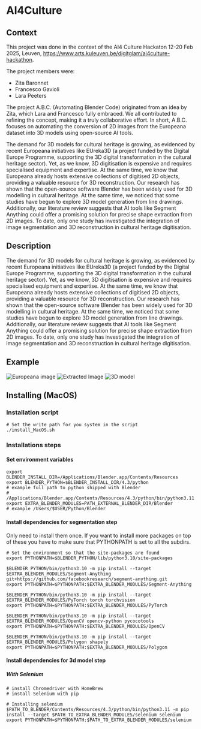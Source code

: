 # AI4Culture

## Context

This project was done in the context of the AI4 Culture Hackaton 12-20 Feb 2025, Leuven, https://www.arts.kuleuven.be/digitglam/ai4culture-hackathon.

The project members were:
- Zita Baronnet
- Francesco Gavioli
- Lara Peeters

The project A.B.C. (Automating Blender Code) originated from an idea by Zita, which Lara and Francesco fully embraced. We all contributed to refining the concept, making it a truly collaborative effort. 
In short, A.B.C. focuses on automating the conversion of 2D images from the Europeana dataset into 3D models using open-source AI tools.

The demand for 3D models for cultural heritage is growing, as evidenced by recent Europeana initiatives like EUreka3D (a project funded by the Digital Europe Programme, supporting the 3D digital transformation in the cultural heritage sector). 
Yet, as we know, 3D digitisation is expensive and requires specialised equipment and expertise. At the same time, we know that Europeana already hosts extensive collections of digitised 2D objects, providing a valuable resource for 3D reconstruction.
Our research has shown that the open-source software Blender has been widely used for 3D modelling in cultural heritage. At the same time, we noticed that some studies have begun to explore 3D model generation from line drawings. Additionally, our literature review suggests that AI tools like Segment Anything could offer a promising solution for precise shape extraction from 2D images. To date, only one study has investigated the integration of image segmentation and 3D reconstruction in cultural heritage digitisation.

## Description

The demand for 3D models for cultural heritage is growing, as evidenced by recent Europeana initiatives like EUreka3D (a project funded by the Digital Europe Programme, supporting the 3D digital transformation in the cultural heritage sector). 
Yet, as we know, 3D digitisation is expensive and requires specialised equipment and expertise. At the same time, we know that Europeana already hosts extensive collections of digitised 2D objects, providing a valuable resource for 3D reconstruction.
Our research has shown that the open-source software Blender has been widely used for 3D modelling in cultural heritage. At the same time, we noticed that some studies have begun to explore 3D model generation from line drawings. Additionally, our literature review suggests that AI tools like Segment Anything could offer a promising solution for precise shape extraction from 2D images. To date, only one study has investigated the integration of image segmentation and 3D reconstruction in cultural heritage digitisation.

## Example

![Europeana image](images/europeana_image.jpg)
![Extracted Image](images/Europeana_cut-out_image.png)
![3D model](images/Europeana_3D-generated-model.glb)

## Installing (MacOS)
### Installation script
```
# Set the write path for you system in the script
./install_MacOS.sh
```

### Installations steps
#### Set environment variables

```
export BLENDER_INSTALL_DIR=/Applications/Blender.app/Contents/Resources
export BLENDER_PYTHON=$BLENDER_INSTALL_DIR/4.3/python
# example full path to python shipped with Blender
# /Applications/Blender.app/Contents/Resources/4.3/python/bin/python3.11
export EXTRA_BLENDER_MODULES=PATH_EXTERNAL_BLENDER_DIR/Blender
# example /Users/$USER/Python/Blender
```

#### Install dependencies for segmentation step

Only need to install them once. If you want to install more packages on top of these you have to make sure that PYTHONPATH is set to all the subdirs.
```
# Set the environment so that the site-packages are found
export PYTHONPATH=$BLENDER_PYTHON/lib/python3.10/site-packages

$BLENDER_PYTHON/bin/python3.10 -m pip install --target $EXTRA_BLENDER_MODULES/Segment-Anything git+https://github.com/facebookresearch/segment-anything.git
export PYTHONPATH=$PYTHONPATH:$EXTRA_BLENDER_MODULES/Segment-Anything

$BLENDER_PYTHON/bin/python3.10 -m pip install --target $EXTRA_BLENDER_MODULES/PyTorch torch torchvision
export PYTHONPATH=$PYTHONPATH:$EXTRA_BLENDER_MODULES/PyTorch

$BLENDER_PYTHON/bin/python3.10 -m pip install --target $EXTRA_BLENDER_MODULES/OpenCV opencv-python pycocotools
export PYTHONPATH=$PYTHONPATH:$EXTRA_BLENDER_MODULES/OpenCV

$BLENDER_PYTHON/bin/python3.10 -m pip install --target $EXTRA_BLENDER_MODULES/Polygon shapely
export PYTHONPATH=$PYTHONPATH:$EXTRA_BLENDER_MODULES/Polygon
```

#### Install dependencies for 3d model step
##### With Selenium
```
# install Chromedriver with HomeBrew
# install Selenium with pip

# Installing selenium
$PATH_TO_BLENDER/Contents/Resources/4.3/python/bin/python3.11 -m pip install --target $PATH_TO_EXTRA_BLENDER_MODULES/selenium selenium
export PYTHONPATH=$PYTHONPATH:$PATH_TO_EXTRA_BLENDER_MODULES/selenium
```
